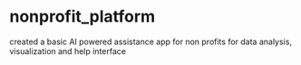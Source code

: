 # nonprofit_platform
created a basic AI powered assistance app for non profits for data analysis, visualization and help interface
